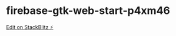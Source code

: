 # firebase-gtk-web-start-p4xm46

[Edit on StackBlitz ⚡️](https://stackblitz.com/edit/firebase-gtk-web-start-p4xm46)